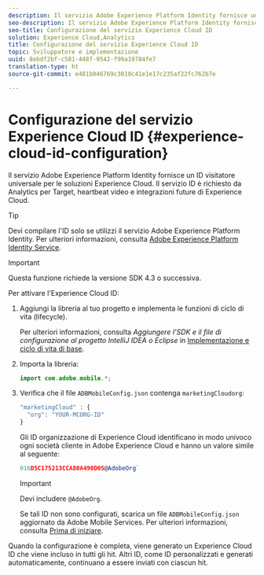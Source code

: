 ```yaml
---
description: Il servizio Adobe Experience Platform Identity fornisce un ID visitatore universale per le soluzioni Experience Cloud. Il servizio ID è richiesto da Analytics per Target, heartbeat video e integrazioni future di Experience Cloud.
seo-description: Il servizio Adobe Experience Platform Identity fornisce un ID visitatore universale per le soluzioni Experience Cloud. Il servizio ID è richiesto da Analytics per Target, heartbeat video e integrazioni future di Experience Cloud.
seo-title: Configurazione del servizio Experience Cloud ID
solution: Experience Cloud,Analytics
title: Configurazione del servizio Experience Cloud ID
topic: Sviluppatore e implementazione
uuid: 8ebdf2bf-c581-448f-9542-f99a19784fe7
translation-type: ht
source-git-commit: e481b046769c3010c41e1e17c235af22fc762b7e

---
```



# Configurazione del servizio Experience Cloud ID {#experience-cloud-id-configuration}

Il servizio Adobe Experience Platform Identity fornisce un ID visitatore universale per le soluzioni Experience Cloud. Il servizio ID è richiesto da Analytics per Target, heartbeat video e integrazioni future di Experience Cloud.

>[!TIP]
>
>Devi compilare l'ID solo se utilizzi il servizio Adobe Experience Platform Identity. Per ulteriori informazioni, consulta [Adobe Experience Platform Identity Service](https://marketing.adobe.com/resources/help/it_IT/mcvid/).

>[!IMPORTANT]
>
>Questa funzione richiede la versione SDK 4.3 o successiva.

Per attivare l'Experience Cloud ID:

1. Aggiungi la libreria al tuo progetto e implementa le funzioni di ciclo di vita (lifecycle).

   Per ulteriori informazioni, consulta *Aggiungere l’SDK e il file di configurazione al progetto IntelliJ IDEA o Eclipse* in [Implementazione e ciclo di vita di base](/help/android/getting-started/dev-qs.md).

1. Importa la libreria:

   ```java
   import com.adobe.mobile.*;
   ```

1. Verifica che il file `ADBMobileConfig.json` contenga `marketingCloudorg`:

   ```js
   "marketingCloud" : { 
     "org": "YOUR-MCORG-ID" 
   }
   ```

   Gli ID organizzazione di Experience Cloud identificano in modo univoco ogni società cliente in Adobe Experience Cloud e hanno un valore simile al seguente:

   ```js
   016D5C175213CCA80A490D05@AdobeOrg`
   ```

   >[!IMPORTANT]
   >
   >Devi includere `@AdobeOrg`.

   Se tali ID non sono configurati, scarica un file `ADBMobileConfig.json` aggiornato da Adobe Mobile Services. Per ulteriori informazioni, consulta [Prima di iniziare](/help/android/getting-started/requirements.md).

Quando la configurazione è completa, viene generato un Experience Cloud ID che viene incluso in tutti gli hit. Altri ID, come ID personalizzati e generati automaticamente, continuano a essere inviati con ciascun hit.
